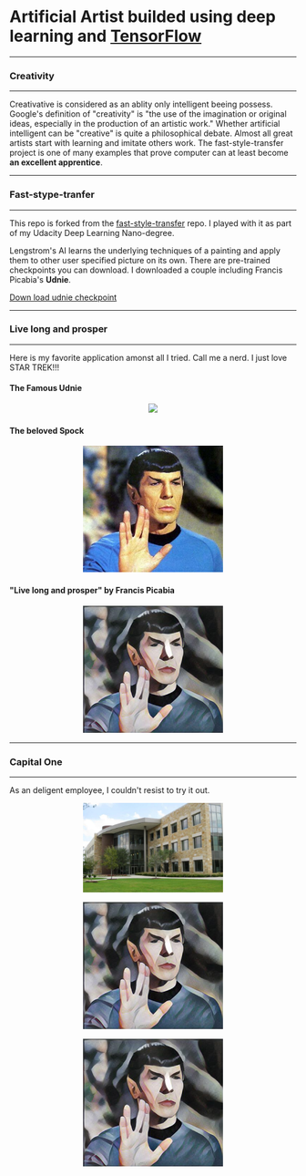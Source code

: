 # Artificial Artist builded using deep learning and [TensorFlow](https://github.com/tensorflow/tensorflow)
_____
### Creativity
_____
Creativative is considered as an ablity only intelligent beeing possess. Google's definition of "creativity" is "the use of the imagination or original ideas, especially in the production of an artistic work." Whether artificial intelligent can be "creative" is quite a philosophical debate. Almost all great artists start with learning and imitate others work. The fast-style-transfer project is one of many examples that prove computer can at least become **an excellent apprentice**.

____
### Fast-stype-tranfer
____

This repo is forked from the [fast-style-transfer](https://github.com/lengstrom/fast-style-transfer) repo. I played with it as part of my Udacity Deep Learning Nano-degree. 

Lengstrom's AI learns the underlying techniques of a painting and apply them to other user specified picture on its own. There are pre-trained checkpoints you can download. I downloaded a couple including Francis Picabia's **Udnie**. 

[Down load udnie checkpoint](https://d17h27t6h515a5.cloudfront.net/topher/2017/January/588aa846_udnie/udnie.ckpt)

______
### Live long and prosper
______
Here is my favorite application amonst all I tried. Call me a nerd. I just love STAR TREK!!!

#### The Famous Udnie
<p align = 'center'>
<img src = 'examples/style/udnie.jpg' width = '246px'>
</p>

#### The beloved Spock
<p align = 'center'>
<img src = 'input_pics/spock2.jpg' width = '246px'>
</p>

#### "Live long and prosper" by Francis Picabia

<p align = 'center'>
<img src = 'output_pics/udnie/spock2_udnie.jpg' width = '246px'>
</p>

_______
### Capital One
_______
As an deligent employee, I couldn't resist to try it out.
<p align = 'center'>
<img src = 'input_pics/c1_building.jpg' width = '246px'>
</p>
<p align = 'center'>
<img src = 'output_pics/udnie/spock2_udnie.jpg' width = '246px'>
</p>
<p align = 'center'>
<img src = 'output_pics/udnie/spock2_udnie.jpg' width = '246px'>
</p>
